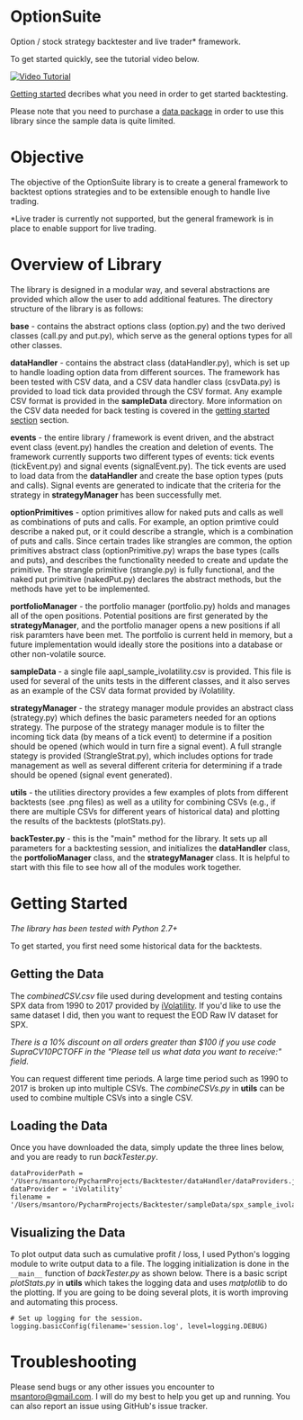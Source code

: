 # OptionSuite
Option / stock strategy backtester and live trader* framework.

To get started quickly, see the tutorial video below.

[![Video Tutorial](https://img.youtube.com/vi/gvzlKoPj57A/0.jpg)](https://www.youtube.com/watch?v=gvzlKoPj57A)

[Getting started](#getting-started) decribes what you need in order to get started backtesting.

Please note that you need to purchase a [data package](#getting-the-data) in order to use this library since the sample data is quite limited.

# Objective
The objective of the OptionSuite library is to create a general framework to backtest options strategies and to be extensible enough to handle live trading.

*Live trader is currently not supported, but the general framework is in place to enable support for live trading.

# Overview of Library
The library is designed in a modular way, and several abstractions are provided which allow the user to add additional features.  The directory structure of the library is as follows:

**base** - contains the abstract options class (option.py) and the two derived classes (call.py and put.py), which serve as the general options types for all other classes.

**dataHandler** - contains the abstract class (dataHandler.py), which is set up to handle loading option data from different sources.  The framework has been tested with CSV data, and a CSV data handler class (csvData.py) is provided to load tick data provided through the CSV format.  Any example CSV format is provided in the **sampleData** directory.  More information on the CSV data needed for back testing is covered in the [getting started section](#getting-started) section.

**events** - the entire library / framework is event driven, and the abstract event class (event.py) handles the creation and deletion of events.  The framework currently supports two different types of events:  tick events (tickEvent.py) and signal events (signalEvent.py).  The tick events are used to load data from the **dataHandler** and create the base option types (puts and calls).  Signal events are generated to indicate that the criteria for the strategy in **strategyManager** has been successfully met. 

**optionPrimitives**	- option primitives allow for naked puts and calls as well as combinations of puts and calls.  For example, an option primtive could describe a naked put, or it could describe a strangle, which is a combination of puts and calls.  Since certain trades like strangles are common, the option primitives abstract class (optionPrimitive.py) wraps the base types (calls and puts), and describes the functionality needed to create and update the primitive.  The strangle primitive (strangle.py) is fully functional, and the naked put primitive (nakedPut.py) declares the abstract methods, but the methods have yet to be implemented.   

**portfolioManager** - the portfolio manager (portfolio.py) holds and manages all of the open positions.  Potential positions are first generated by the **strategyManager**, and the portfolio manager opens a new positions if all risk paramters have been met.  The portfolio is current held in memory, but a future implementation would ideally store the positions into a database or other non-volatile source.	

**sampleData** - a single file aapl_sample_ivolatility.csv is provided.  This file is used for several of the units tests in the different classes, and it also serves as an example of the CSV data format provided by iVolatility.	

**strategyManager** - the strategy manager module provides an abstract class (strategy.py) which defines the basic parameters needed for an options strategy.  The purpose of the strategy manager module is to filter the incoming tick data (by means of a tick event) to determine if a position should be opened (which would in turn fire a signal event).  A full strangle stategy is provided (StrangleStrat.py), which includes options for trade management as well as several different criteria for determining if a trade should be opened (signal event generated).

**utils** - the utilities directory provides a few examples of plots from different backtests (see .png files) as well as a utility for combining CSVs (e.g., if there are multiple CSVs for different years of historical data) and plotting the results of the backtests (plotStats.py). 

**backTester.py** - this is the "main" method for the library.  It sets up all parameters for a backtesting session, and initializes the **dataHandler** class, the **portfolioManager** class, and the **strategyManager** class.  It is helpful to start with this file to see how all of the modules work together.

# Getting Started 
*The library has been tested with Python 2.7+*

To get started, you first need some historical data for the backtests.  

## Getting the Data

The *combinedCSV.csv* file used during development and testing contains SPX data from 1990 to 2017 provided by [iVolatility](http://www.ivolatility.com/fast_data_sales_form1.j).  If you'd like to use the same dataset I did, then you want to request the EOD Raw IV dataset for SPX. 

*There is a 10% discount on all orders greater than $100 if you use code SupraCV10PCTOFF in the "Please tell us what data you want to receive:" field.*

You can request different time periods.  A large time period such as 1990 to 2017 is broken up into multiple CSVs.  The *combineCSVs.py* in **utils** can be used to combine multiple CSVs into a single CSV.

## Loading the Data

Once you have downloaded the data, simply update the three lines below, and you are ready to run *backTester.py*.

```
dataProviderPath = '/Users/msantoro/PycharmProjects/Backtester/dataHandler/dataProviders.json'
dataProvider = 'iVolatility'
filename = '/Users/msantoro/PycharmProjects/Backtester/sampleData/spx_sample_ivolatility.csv'
```

## Visualizing the Data

To plot output data such as cumulative profit / loss, I used Python's logging module to write output data to a file.  The logging initialization is done in the `__main__` function of *backTester.py* as shown below.  There is a basic script *plotStats.py* in **utils** which takes the logging data and uses *matplotlib* to do the plotting.  If you are going to be doing several plots, it is worth improving and automating this process.   

```
# Set up logging for the session.
logging.basicConfig(filename='session.log', level=logging.DEBUG)
```

# Troubleshooting
Please send bugs or any other issues you encounter to [msantoro@gmail.com](mailto:msantoro@gmail.com).  I will do my best to help you get up and running.  You can also report an issue using GitHub's issue tracker.

